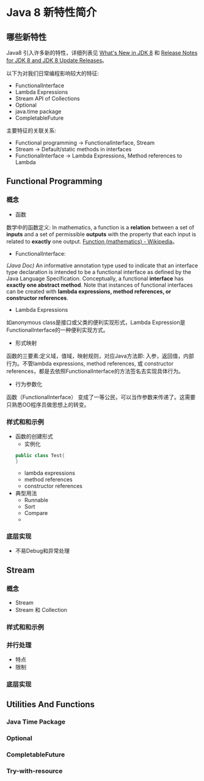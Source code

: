 # Java 8 新特性简介

## 哪些新特性
Java8 引入许多新的特性，详细列表见 [What's New in JDK 8](http://www.oracle.com/technetwork/java/javase/8-whats-new-2157071.html)
和 [Release Notes for JDK 8 and JDK 8 Update Releases](http://www.oracle.com/technetwork/java/javase/8all-relnotes-2226344.html)。

以下为对我们日常编程影响较大的特征:

- FunctionalInterface
- Lambda Expressions
- Stream API of Collections
- Optional
- java.time package
- CompletableFuture

主要特征的关联关系:
- Functional programming -> FunctionalInterface, Stream
- Stream -> Default/static methods in interfaces
- FunctionalInterface -> Lambda Expressions, Method references to Lambda


## Functional Programming
### 概念
- 函数

数学中的函数定义: In mathematics, a function is a **relation** between a set of **inputs** and a set of permissible **outputs** with the property that each input is related to **exactly** one output. [Function (mathematics) - Wikipedia](https://en.wikipedia.org/wiki/Function_(mathematics))。
- FunctionalInterface:

_(Java Doc)_ An informative annotation type used to indicate that an interface type declaration is intended to be a functional interface as defined by the Java Language Specification.
Conceptually, a functional **interface** has **exactly one abstract method**.
Note that instances of functional interfaces can be created with **lambda expressions, method references, or constructor references**.
- Lambda Expressions

如anonymous class是接口或父类的便利实现形式，Lambda Expression是FunctionalInterface的一种便利实现方式。
- 形式映射

函数的三要素:定义域，值域，映射规则，对应Java方法即: 入参，返回值，内部行为。不管lambda expressions, method references, 或 constructor references，都是去依照FunctionalInterface的方法签名去实现具体行为。

- 行为参数化

函数（FunctionalInterface） 变成了一等公民，可以当作参数来传递了。这需要只熟悉OO程序员做思想上的转变。

### 样式和和示例
- 函数的创建形式
    - 实例化
    ```java
    public class Test{
    }
    ```
    - lambda expressions
    - method references
    - constructor references
- 典型用法
    - Runnable
    - Sort
    - Compare
    -


### 底层实现
- 不易Debug和异常处理


## Stream
### 概念
- Stream
- Stream 和 Collection

### 样式和和示例

### 并行处理
- 特点
- 限制

### 底层实现


## Utilities And Functions

### Java Time Package

### Optional

### CompletableFuture

### Try-with-resource





